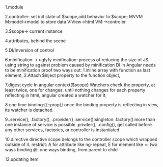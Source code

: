 1.module

2.controller: set init state of $scope,add behavior to $scope;
MVVM
M:model->model to store data
V:View->html
VM:->controler

3.$scope-> current instance

4.attributes, behind the scene

5.DI/Inversion of control

6.minification -> uglyfy
minification: process of reducing the size of JS.
using string to against problem caused by minification
DI in Angular needs to be minification proof
two ways out:
1.inline array with function as last element,
2.Attach $inject property to the function object,


7.digest cycle
In angular context($scope)
Watchers check the property, at least twice, one for changes, until nothing changes
for each property reflecting in html, angular created a watcher for it;

8.one time binding:{{::prop}}
once the binding property is reflecting in view, its watcher is detached.

9..service(), .factory(), .provider()
.service():singleton
.factory():more than one instance of service is possible
.privder(),
.config(), get called before any other services, factories, or controller is instantiated.

10.directive
directive scope belongs to the controller scope which wrapped outside of it.
restrict: A for attribute like ng-repeat, E for element like <filter-top>
=: two ways binding
@: one ways binding, from parent to child



12.updating item





